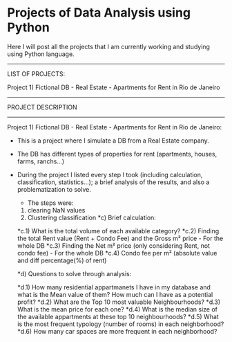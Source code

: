 # Projects of Data Analysis using Python
Here I will post all the projects that I am currently working and studying using Python language.

__________________________________________________________________________________________________
LIST OF PROJECTS:

  Project 1) Fictional DB - Real Estate - Apartments for Rent in Rio de Janeiro
__________________________________________________________________________________________________
PROJECT DESCRIPTION
__________________________________________________________________________________________________
  Project 1) Fictional DB - Real Estate - Apartments for Rent in Rio de Janeiro:

* This is a project where I simulate a DB from a Real Estate company. 
* The DB has different types of properties for rent (apartments, houses, farms, ranchs...)
* During the project I listed every step I took (including calculation, classification, statistics...); a brief analysis of the results, and also a problematization to solve.

  * The steps were:
    
  1) clearing NaN values
  2) Clustering classification
  *c) Brief calculation:
  
    *c.1) What is the total volume of each available category?
    *c.2) Finding the total Rent value (Rent + Condo Fee) and the Gross m² price - For the whole DB
    *c.3) Finding the Net m² price (only considering Rent, not condo fee) - For the whole DB
    *c.4) Condo fee per m² (absolute value and diff percentage(%) of rent)

  *d) Questions to solve through analysis:
  
    *d.1) How many residential appartmanets I have in my database and what is the Mean value of them? How much can I have as a potential profit?
    *d.2) What are the Top 10 most valuable Neighbourhoods?
    *d.3) What is the mean price for each one?
    *d.4) What is the median size of the available appartments at these top 10 neighbourhoods?
    *d.5) What is the most frequent typology (number of rooms) in each neighborhood?
    *d.6) How many car spaces are more frequent in each neighborhood?
